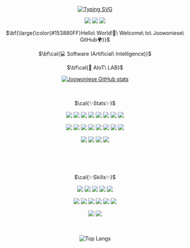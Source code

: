 <div align=center>
 
[![Typing SVG](https://readme-typing-svg.demolab.com?font=Yellowtail&size=85&duration=6500&pause=500&color=19439AFF&center=true&vCenter=true&multiline=true&width=800&height=150&lines=Joowoniese+Github)](https://git.io/typing-svg)


 <a href="https://hits.seeyoufarm.com"><img src="https://hits.seeyoufarm.com/api/count/incr/badge.svg?pvs=4&url=https%3A%2F%2Fagreeable-wombat-04f.notion.site%2FJoowoniese-Development-Log-18d1ee82a1d080afb78edfd0b26ab638&count_bg=%237098B2&title_bg=%23226C9D&icon=notion.svg&icon_color=%23E7E7E7&title=Notion&edge_flat=false"/></a>
<a href="https://hits.seeyoufarm.com"><img src="https://hits.seeyoufarm.com/api/count/incr/badge.svg?url=https%3A%2F%2Fwww.instagram.com%2Fjoowonieselife%2F&count_bg=%23B87EAD&title_bg=%23B93AA1&icon=instagram.svg&icon_color=%23E7E7E7&title=Instagram&edge_flat=false"/></a>
<a href="https://hits.seeyoufarm.com"><img src="https://hits.seeyoufarm.com/api/count/incr/badge.svg?url=https%3A%2F%2Fjoowoniese.tistory.com&count_bg=%23FF967A&title_bg=%23FF5527&icon=bloglovin.svg&icon_color=%23E7E7E7&title=BLOG&edge_flat=false"/></a>

<p>$\bf{\large{\color{#153880FF}Hello\ World!👋\ Welcome\ to\ Joowoniese\ GitHub🌍}}$</p>

 <p>$\bf\cal{💻 Software (Artificial\ Intelligence)}$</p>
 <p>$\bf\cal{🔭 AIoT\ LAB}$</p>

 [![Joowoniese GitHub stats](https://github-readme-stats.vercel.app/api?username=Joowoniese&show_icons=true&hide=contribs,prs&rank_icon=github&title_color=355296&icon_color=355296&text_color=595959&hide_border=true&)](https://github.com/joowoniese/github-readme-stats)
 <p>ㅤ</p>

 
 <p>$\cal{✨Stats✨}$</p>

<img src="https://img.shields.io/badge/Python-3776AB?=flat-square&logo=python&logoColor=white"/>
<img src="https://img.shields.io/badge/Linux-FCC624?=flat-square&logo=linux&logoColor=black"/>
<img src="https://img.shields.io/badge/Ubuntu-E95420?style=flat-square&logo=Ubuntu&logoColor=white"/>
<img src="https://img.shields.io/badge/C++-00599C?=flat-square&logo=cplusplus&logoColor=white"/>
<img src="https://img.shields.io/badge/C-A8B9CC?=flat-square&logo=C&logoColor=black"/>
<img src="https://img.shields.io/badge/Java-007396?=flat-square&logoColor=white"/>
<img src="https://img.shields.io/badge/JavaScript-F7DF1E?=flat-square&logo=JavaScript&logoColor=black"/>
<img src="https://img.shields.io/badge/CSS-663399?=flat-square&logo=Css&logoColor=white"/>
<p></p>
<img src="https://img.shields.io/badge/Pycharm-000000?=flat-square&logo=pycharm&logoColor=white"/>
<img src="https://img.shields.io/badge/Docker-2496ED?=flat-square&logo=Docker&logoColor=white"/>
<img src="https://img.shields.io/badge/Anaconda-44A833?style=flat-square&logo=Anaconda&logoColor=white"/>
<img src="https://img.shields.io/badge/VisualStudio-7d64b9?=flat-square&logoColor=white"/>
<img src="https://img.shields.io/badge/VisualStudioCode-377cb8?=flat-square&logoColor=white"/>
<img src="https://img.shields.io/badge/Xcode-147EFB?=flat-square&logo=xcode&logoColor=white"/>
<img src="https://img.shields.io/badge/Git-F05032?=flat-square&logo=Git&logoColor=white"/>
<img src="https://img.shields.io/badge/GitHub-181717?=flat-square&logo=GitHub&logoColor=white"/>
<p></p>
<img src="https://img.shields.io/badge/Google Colab-F9AB00?=flat-square&logo=Google Colab&logoColor=white"/>
<img src="https://img.shields.io/badge/Flask-000000?=flat-square&logo=Flask&logoColor=white"/>
<img src="https://img.shields.io/badge/MySQL-4479A1?=flat-square&logo=mysql&logoColor=white"/>
<img src="https://img.shields.io/badge/AndroidStudio-3DDC84?=flat-square&logo=androidstudio&logoColor=white"/>
<p>ㅤ</p>
<p>ㅤ</p>


 <p>$\cal{✨Skills✨}$</p>
 
<img src="https://img.shields.io/badge/NVIDIA-76B900?=flat-square&logo=nvidia&logoColor=white"/>
<img src="https://img.shields.io/badge/Pytorch-EE4C2C?=flat-square&logo=pytorch&logoColor=white"/>
<img src="https://img.shields.io/badge/TensorFlow-FF6F00?=flat-square&logo=Tensorflow&logoColor=white"/>
<img src="https://img.shields.io/badge/Numpy-013243?=flat-square&logo=numpy&logoColor=white"/>
<img src="https://img.shields.io/badge/Keras-D00000?=flat-square&logo=keras&logoColor=white"/>
<p></p>
<img src="https://img.shields.io/badge/scikitlearn-F7931E?=flat-square&logo=scikitlearn&logoColor=white"/>
<img src="https://img.shields.io/badge/Selenium-43B02A?=flat-square&logo=selenium&logoColor=white"/>
<img src="https://img.shields.io/badge/Scipy-8CAAE6?=flat-square&logo=scipy&logoColor=white"/>
<img src="https://img.shields.io/badge/Pandas-150458?=flat-square&logo=pandas&logoColor=white"/>
<img src="https://img.shields.io/badge/Matplotlib-3F4F75?=flat-square&logo=plotly&logoColor=white"/>
<img src="https://img.shields.io/badge/JSON-000000?=flat-square&logo=json&logoColor=white"/>
<p></p>
<img src="https://img.shields.io/badge/MediaPipe-0097A7?=flat-square&logo=mediapipe&logoColor=white"/>
<img src="https://img.shields.io/badge/GoogleCloud-4285F4?=flat-square&logo=googlecloud&logoColor=white"/>
<p>ㅤ</p>

![Top Langs](https://github-readme-stats.vercel.app/api/top-langs/?username=Joowoniese&layout=compact&title_color=000000&icon_color=355296&text_color=595959&hide_border=true)



</div>



<!--
**joowoniese/joowoniese** is a ✨ _special_ ✨ repository because its `README.md` (this file) appears on your GitHub profile.

Here are some ideas to get you started:

- 🔭 I’m currently working on ...
- 🌱 I’m currently learning ...
- 👯 I’m looking to collaborate on ...
- 🤔 I’m looking for help with ...
- 💬 Ask me about ...
- 📫 How to reach me: ...
- 😄 Pronouns: ...
- ⚡ Fun fact: ...
-->
